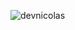 ![devnicolas](https://cdn.discordapp.com/attachments/757413315851845779/941025709567131648/dev.gif)
